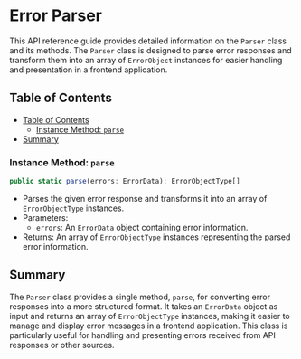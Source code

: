 # Error Parser

This API reference guide provides detailed information on the `Parser` class and its methods. The `Parser` class is designed to parse error responses and transform them into an array of `ErrorObject` instances for easier handling and presentation in a frontend application.

## Table of Contents

- [Table of Contents](#table-of-contents)
    - [Instance Method: `parse`](#instance-method-parse)
- [Summary](#summary)

### Instance Method: `parse`

```javascript
public static parse(errors: ErrorData): ErrorObjectType[]
```

- Parses the given error response and transforms it into an array of `ErrorObjectType` instances.
- Parameters:
    - `errors`: An `ErrorData` object containing error information.
- Returns: An array of `ErrorObjectType` instances representing the parsed error information.

## Summary

The `Parser` class provides a single method, `parse`, for converting error responses into a more structured format. It takes an `ErrorData` object as input and returns an array of `ErrorObjectType` instances, making it easier to manage and display error messages in a frontend application. This class is particularly useful for handling and presenting errors received from API responses or other sources.

